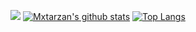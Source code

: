 ![](https://github.com/mxtarzan/mxtarzan/blob/master/dino.gif)
[![Mxtarzan's github stats](https://github-readme-stats.vercel.app/api?username=mxtarzan&hide_title=true&count_private=true)](github.com/mxtarzan)
[![Top Langs](https://github-readme-stats.vercel.app/api/top-langs/?username=mxtarzan&layout=compact)](github.com/mxtarzan)
